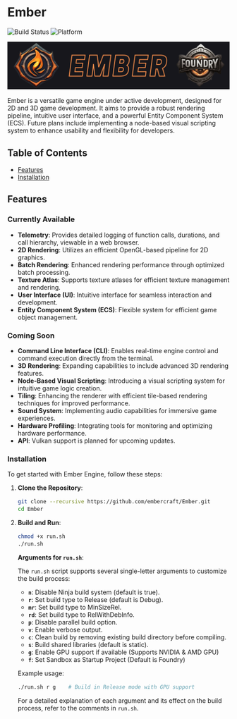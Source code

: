 # Ember

![Build Status](https://img.shields.io/badge/build-passing-brightgreen)
![Platform](https://img.shields.io/badge/platform-linux-lightgrey)

![Banner](Resources/Banner.png)

Ember is a versatile game engine under active development, designed for 2D and 3D game development. It aims to provide a robust rendering pipeline, intuitive user interface, and a powerful Entity Component System (ECS). Future plans include implementing a node-based visual scripting system to enhance usability and flexibility for developers.

## Table of Contents

- [Features](#features)
- [Installation](#installation)

## Features

### Currently Available

- **Telemetry**: Provides detailed logging of function calls, durations, and call hierarchy, viewable in a web browser.
- **2D Rendering**: Utilizes an efficient OpenGL-based pipeline for 2D graphics.
- **Batch Rendering**: Enhanced rendering performance through optimized batch processing.
- **Texture Atlas**: Supports texture atlases for efficient texture management and rendering.
- **User Interface (UI)**: Intuitive interface for seamless interaction and development.
- **Entity Component System (ECS)**: Flexible system for efficient game object management.

### Coming Soon

- **Command Line Interface (CLI)**: Enables real-time engine control and command execution directly from the terminal.
- **3D Rendering**: Expanding capabilities to include advanced 3D rendering features.
- **Node-Based Visual Scripting**: Introducing a visual scripting system for intuitive game logic creation.
- **Tiling**: Enhancing the renderer with efficient tile-based rendering techniques for improved performance.
- **Sound System**: Implementing audio capabilities for immersive game experiences.
- **Hardware Profiling**: Integrating tools for monitoring and optimizing hardware performance.
- **API**: Vulkan support is planned for upcoming updates.


### Installation

To get started with Ember Engine, follow these steps:

1. **Clone the Repository**:
    ```bash
    git clone --recursive https://github.com/embercraft/Ember.git
    cd Ember
    ```

2. **Build and Run**:
    ```bash
    chmod +x run.sh
    ./run.sh
    ```

   **Arguments for `run.sh`**:

   The `run.sh` script supports several single-letter arguments to customize the build process:

   - **`n`**: Disable Ninja build system (default is true).
   - **`r`**: Set build type to Release (default is Debug).
   - **`mr`**: Set build type to MinSizeRel.
   - **`rd`**: Set build type to RelWithDebInfo.
   - **`p`**: Disable parallel build option.
   - **`v`**: Enable verbose output.
   - **`c`**: Clean build by removing existing build directory before compiling.
   - **`s`**: Build shared libraries (default is static).
   - **`g`**: Enable GPU support if available (Supports NVIDIA & AMD GPU)
   - **`f`**: Set Sandbox as Startup Project (Default is Foundry)

   Example usage:
   
   ```bash
   ./run.sh r g    # Build in Release mode with GPU support
   ```

   For a detailed explanation of each argument and its effect on the build process, refer to the comments in `run.sh`.
